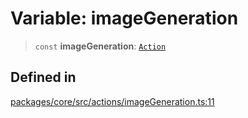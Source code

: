 # Variable: imageGeneration

> `const` **imageGeneration**: [`Action`](../interfaces/Action.md)

## Defined in

[packages/core/src/actions/imageGeneration.ts:11](https://github.com/ai16z/eliza/blob/main/packages/core/src/actions/imageGeneration.ts#L11)
